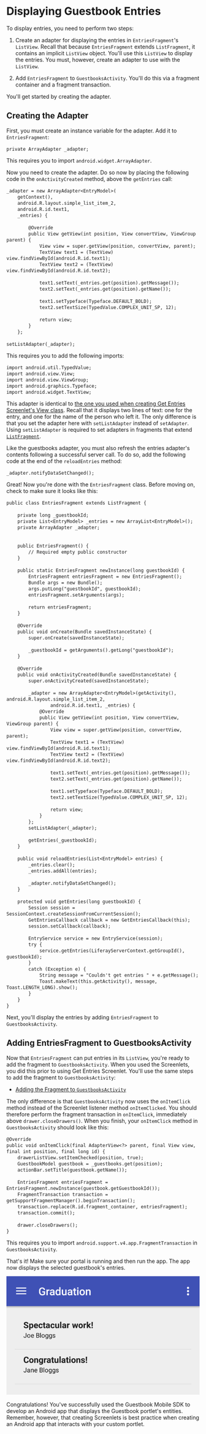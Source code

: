 # Displaying Guestbook Entries [](id=displaying-guestbook-entries)

To display entries, you need to perform two steps: 

1. Create an adapter for displaying the entries in `EntriesFragment`'s 
   `ListView`. Recall that because `EntriesFragment` extends `ListFragment`, it 
   contains an implicit `ListView` object. You'll use this `ListView` to display 
   the entries. You must, however, create an adapter to use with the `ListView`. 

2. Add `EntriesFragment` to `GuestbooksActivity`. You'll do this via a fragment 
   container and a fragment transaction.

You'll get started by creating the adapter. 

## Creating the Adapter [](id=creating-the-adapter)

First, you must create an instance variable for the adapter. Add it to 
`EntriesFragment`: 

    private ArrayAdapter _adapter;

This requires you to import `android.widget.ArrayAdapter`.

Now you need to create the adapter. Do so now by placing the following code in 
the `onActivityCreated` method, above the `getEntries` call:

    _adapter = new ArrayAdapter<EntryModel>(
        getContext(), 
        android.R.layout.simple_list_item_2,
        android.R.id.text1, 
        _entries) {
        
            @Override
            public View getView(int position, View convertView, ViewGroup parent) {
                View view = super.getView(position, convertView, parent);
                TextView text1 = (TextView) view.findViewById(android.R.id.text1);
                TextView text2 = (TextView) view.findViewById(android.R.id.text2);

                text1.setText(_entries.get(position).getMessage());
                text2.setText(_entries.get(position).getName());

                text1.setTypeface(Typeface.DEFAULT_BOLD);
                text2.setTextSize(TypedValue.COMPLEX_UNIT_SP, 12);

                return view;
            }
        };
 
    setListAdapter(_adapter);

This requires you to add the following imports:

    import android.util.TypedValue;
    import android.view.View;
    import android.view.ViewGroup;
    import android.graphics.Typeface;
    import android.widget.TextView;

This adapter is identical to 
[the one you used when creating Get Entries Screenlet's View class](/develop/learning-paths/mobile/-/knowledge_base/6-2/creating-get-entries-screenlets-ui#creating-the-view-class). 
Recall that it displays two lines of text: one for the entry, and one for the 
name of the person who left it. The only difference is that you set the adapter 
here with `setListAdapter` instead of `setAdapter`. Using `setListAdapter` is 
required to set adapters in fragments that extend 
[`ListFragment`](http://developer.android.com/reference/android/app/ListFragment.html). 

Like the guestbooks adapter, you must also refresh the entries adapter's 
contents following a successful server call. To do so, add the following code at 
the end of the `reloadEntries` method: 

    _adapter.notifyDataSetChanged();

Great! Now you're done with the `EntriesFragment` class. Before moving on, check 
to make sure it looks like this:

    public class EntriesFragment extends ListFragment {

        private long _guestbookId;
        private List<EntryModel> _entries = new ArrayList<EntryModel>();
        private ArrayAdapter _adapter;


        public EntriesFragment() {
            // Required empty public constructor
        }

        public static EntriesFragment newInstance(long guestbookId) {
            EntriesFragment entriesFragment = new EntriesFragment();
            Bundle args = new Bundle();
            args.putLong("guestbookId", guestbookId);
            entriesFragment.setArguments(args);

            return entriesFragment;
        }

        @Override
        public void onCreate(Bundle savedInstanceState) {
            super.onCreate(savedInstanceState);

            _guestbookId = getArguments().getLong("guestbookId");
        }

        @Override
        public void onActivityCreated(Bundle savedInstanceState) {
            super.onActivityCreated(savedInstanceState);

            _adapter = new ArrayAdapter<EntryModel>(getActivity(), android.R.layout.simple_list_item_2,
                    android.R.id.text1, _entries) {
                @Override
                public View getView(int position, View convertView, ViewGroup parent) {
                    View view = super.getView(position, convertView, parent);
                    TextView text1 = (TextView) view.findViewById(android.R.id.text1);
                    TextView text2 = (TextView) view.findViewById(android.R.id.text2);

                    text1.setText(_entries.get(position).getMessage());
                    text2.setText(_entries.get(position).getName());

                    text1.setTypeface(Typeface.DEFAULT_BOLD);
                    text2.setTextSize(TypedValue.COMPLEX_UNIT_SP, 12);

                    return view;
                }
            };
            setListAdapter(_adapter);

            getEntries(_guestbookId);
        }

        public void reloadEntries(List<EntryModel> entries) {
            _entries.clear();
            _entries.addAll(entries);

            _adapter.notifyDataSetChanged();
        }

        protected void getEntries(long guestbookId) {
            Session session = SessionContext.createSessionFromCurrentSession();
            GetEntriesCallback callback = new GetEntriesCallback(this);
            session.setCallback(callback);

            EntryService service = new EntryService(session);
            try {
                service.getEntries(LiferayServerContext.getGroupId(), guestbookId);
            }
            catch (Exception e) {
                String message = "Couldn't get entries " + e.getMessage();
                Toast.makeText(this.getActivity(), message, Toast.LENGTH_LONG).show();
            }
        }
    }

Next, you'll display the entries by adding `EntriesFragment` to 
`GuestbooksActivity`. 

## Adding EntriesFragment to GuestbooksActivity [](id=adding-entriesfragment-to-guestbooksactivity)

Now that `EntriesFragment` can put entries in its `ListView`, you're ready to 
add the fragment to `GuestbooksActivity`. When you used the Screenlets, you did 
this prior to using Get Entries Screenlet. You'll use the same steps to add the 
fragment to `GuestbooksActivity`: 

- [Adding the Fragment to `GuestbooksActivity`](/develop/learning-paths/mobile/-/knowledge_base/6-2/creating-a-fragment-for-get-entries-screenlet#adding-the-fragment-to-guestbooksactivity)

The only difference is that 
`GuestbooksActivity` now uses the `onItemClick` method instead of the Screenlet 
listener method `onItemClicked`. You should therefore perform the fragment 
transaction in `onItemClick`, immediately above `drawer.closeDrawers()`. When 
you finish, your `onItemClick` method in `GuestbooksActivity` should look like 
this: 

    @Override
    public void onItemClick(final AdapterView<?> parent, final View view, final int position, final long id) {
        drawerListView.setItemChecked(position, true);
        GuestbookModel guestbook = _guestbooks.get(position);
        actionBar.setTitle(guestbook.getName());

        EntriesFragment entriesFragment = EntriesFragment.newInstance(guestbook.getGuestbookId());
        FragmentTransaction transaction = getSupportFragmentManager().beginTransaction();
        transaction.replace(R.id.fragment_container, entriesFragment);
        transaction.commit();

        drawer.closeDrawers();
    }

This requires you to import `android.support.v4.app.FragmentTransaction` in 
`GuestbooksActivity`. 

That's it! Make sure your portal is running and then run the app. The app now 
displays the selected guestbook's entries. 

![Figure 1: The entries for the selected guestbook now appear in your app.](../../images/android-guestbook-entries.png)

Congratulations! You've successfully used the Guestbook Mobile SDK to develop an 
Android app that displays the Guestbook portlet's entities. Remember, however, 
that creating Screenlets is best practice when creating an Android app that 
interacts with your custom portlet. 
